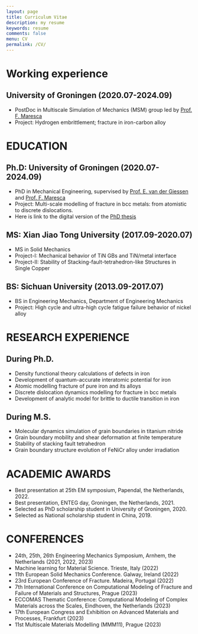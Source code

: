 ```yaml
---
layout: page
title: Curriculum Vitae
description: my resume
keywords: resume
comments: false
menu: CV
permalink: /CV/
---
```


# Working experience

## University of Groningen (2020.07-2024.09)
- PostDoc in Multiscale Simulation of Mechanics (MSM) group led by [Prof. F. Maresca](https://www.rug.nl/staff/f.maresca/research)
- Project: Hydrogen embrittlement; fracture in iron-carbon alloy

# EDUCATION

## Ph.D: University of Groningen (2020.07-2024.09)
- PhD in Mechanical Engineering, supervised by [Prof. E. van der Giessen](https://www.rug.nl/staff/e.van.der.giessen/) and [Prof. F. Maresca](https://www.rug.nl/staff/f.maresca/research)
- Project: Multi-scale modelling of fracture in bcc metals: from atomistic to discrete dislocations.
- Here is link to the digital version of the [PhD thesis](https://fse.studenttheses.ub.rug.nl/cgi/latest)
## MS: Xian Jiao Tong University (2017.09-2020.07)
- MS in Solid Mechanics
- Project-I: Mechanical behavior of TiN GBs and TiN/metal interface
- Project-II: Stability of Stacking-fault-tetrahedron-like Structures in Single Copper
## BS: Sichuan University (2013.09-2017.07)
- BS in Engineering Mechanics, Department of Engineering Mechanics
- Project: High cycle and ultra-high cycle fatigue failure behavior of nickel alloy

# RESEARCH EXPERIENCE

## During Ph.D.
- Density functional theory calculations of defects in iron
- Development of quantum-accurate interatomic potential for iron
- Atomic modelling fracture of pure iron and its alloys
- Discrete dislocation dynamics modelling for fracture in bcc metals
- Development of analytic model for brittle to ductile transition in iron
## During M.S.
- Molecular dynamics simulation of grain boundaries in titanium nitride
- Grain boundary mobility and shear deformation at finite temperature
- Stability of stacking fault tetrahedron
- Grain boundary structure evolution of FeNiCr alloy under irradiation

# ACADEMIC AWARDS
- Best presentation at 25th EM symposium, Papendal, the Netherlands, 2022.
- Best presentation, ENTEG day, Groningen, the Netherlands, 2021.
- Selected as PhD scholarship student in University of Groningen, 2020. 
- Selected as National scholarship student in China, 2019.

# CONFERENCES
- 24th, 25th, 26th Engineering Mechanics Symposium, Arnhem, the Netherlands (2021, 2022, 2023)
- Machine learning for Material Science. Trieste, Italy (2022)
- 11th European Solid Mechanics Conference. Galway, Ireland (2022)
- 23rd European Conference of Fracture. Madeira, Portugal (2022)
- 7th International Conference on Computational Modeling of Fracture and Failure of Materials and Structures, Prague (2023)
- ECCOMAS Thematic Conference: Computational Modeling of Complex Materials across the Scales, Eindhoven, the Netherlands (2023)
- 17th European Congress and Exhibition on Advanced Materials and Processes, Frankfurt (2023)
- 11st Multiscale Materials Modelling (MMM11), Prague (2023)
